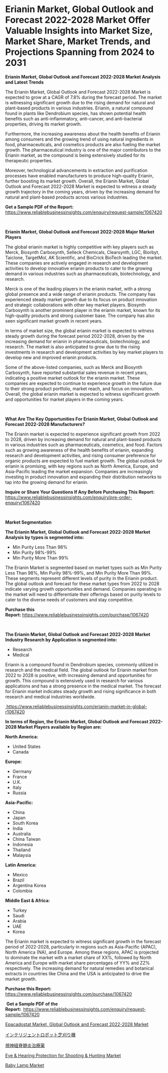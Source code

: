 <p><h1>Erianin Market, Global Outlook and Forecast 2022-2028 Market Offer Valuable Insights into Market Size, Market Share, Market Trends, and Projections Spanning from 2024 to 2031</h1></p><p><strong>Erianin Market, Global Outlook and Forecast 2022-2028 Market Analysis and Latest Trends</strong></p>
<p><p>The Erianin Market, Global Outlook and Forecast 2022-2028 Market is expected to grow at a CAGR of 7.8% during the forecast period. The market is witnessing significant growth due to the rising demand for natural and plant-based products in various industries. Erianin, a natural compound found in plants like Dendrobium species, has shown potential health benefits such as anti-inflammatory, anti-cancer, and anti-bacterial properties, driving its market growth.</p><p>Furthermore, the increasing awareness about the health benefits of Erianin among consumers and the growing trend of using natural ingredients in food, pharmaceuticals, and cosmetics products are also fueling the market growth. The pharmaceutical industry is one of the major contributors to the Erianin market, as the compound is being extensively studied for its therapeutic properties.</p><p>Moreover, technological advancements in extraction and purification processes have enabled manufacturers to produce high-quality Erianin, further boosting its market growth. Overall, the Erianin Market, Global Outlook and Forecast 2022-2028 Market is expected to witness a steady growth trajectory in the coming years, driven by the increasing demand for natural and plant-based products across various industries.</p></p>
<p><strong>Get a Sample PDF of the Report:&nbsp;</strong> <a href="https://www.reliablebusinessinsights.com/enquiry/request-sample/1067420">https://www.reliablebusinessinsights.com/enquiry/request-sample/1067420</a></p>
<p>&nbsp;</p>
<p><strong>Erianin Market, Global Outlook and Forecast 2022-2028 Major Market Players</strong></p>
<p><p>The global erianin market is highly competitive with key players such as Merck, Biosynth Carbosynth, Selleck Chemicals, Clearsynth, LGC, Biorbyt, Taiclone, TargetMol, AK Scientific, and BioCrick BioTech leading the market. These companies are actively engaged in research and development activities to develop innovative erianin products to cater to the growing demand in various industries such as pharmaceuticals, biotechnology, and research.</p><p>Merck is one of the leading players in the erianin market, with a strong global presence and a wide range of erianin products. The company has experienced steady market growth due to its focus on product innovation and strategic collaborations with other key market players. Biosynth Carbosynth is another prominent player in the erianin market, known for its high-quality products and strong customer base. The company has also seen significant market growth in recent years.</p><p>In terms of market size, the global erianin market is expected to witness steady growth during the forecast period 2022-2028, driven by the increasing demand for erianin in pharmaceuticals, biotechnology, and research. The market is also anticipated to grow due to the rising investments in research and development activities by key market players to develop new and improved erianin products.</p><p>Some of the above-listed companies, such as Merck and Biosynth Carbosynth, have reported substantial sales revenue in recent years, indicating a positive market outlook for the erianin market. These companies are expected to continue to experience growth in the future due to their strong product portfolio, market reach, and focus on innovation. Overall, the global erianin market is expected to witness significant growth and opportunities for market players in the coming years.</p></p>
<p>&nbsp;</p>
<p><strong>What Are The Key Opportunities For Erianin Market, Global Outlook and Forecast 2022-2028 Manufacturers?</strong></p>
<p><p>The Erianin market is expected to experience significant growth from 2022 to 2028, driven by increasing demand for natural and plant-based products in various industries such as pharmaceuticals, cosmetics, and food. Factors such as growing awareness of the health benefits of erianin, expanding research and development activities, and rising consumer preference for organic products are expected to fuel market growth. The global outlook for erianin is promising, with key regions such as North America, Europe, and Asia-Pacific leading the market expansion. Companies are increasingly investing in product innovation and expanding their distribution networks to tap into the growing demand for erianin.</p></p>
<p><strong>Inquire or Share Your Questions If Any Before Purchasing This Report:</strong> <a href="https://www.reliablebusinessinsights.com/enquiry/pre-order-enquiry/1067420">https://www.reliablebusinessinsights.com/enquiry/pre-order-enquiry/1067420</a></p>
<p>&nbsp;</p>
<p><strong>Market Segmentation</strong></p>
<p><strong>The Erianin Market, Global Outlook and Forecast 2022-2028 Market Analysis by types is segmented into:</strong></p>
<p><ul><li>Min Purity Less Than 98%</li><li>Min Purity 98%-99%</li><li>Min Purity More Than 99%</li></ul></p>
<p><p>The Erianin Market is segmented based on market types such as Min Purity Less Than 98%, Min Purity 98%-99%, and Min Purity More Than 99%. These segments represent different levels of purity in the Erianin product. The global outlook and forecast for these market types from 2022 to 2028 indicate varying growth opportunities and demand. Companies operating in the market will need to differentiate their offerings based on purity levels to cater to the diverse needs of customers and stay competitive.</p></p>
<p><strong>Purchase this Report:&nbsp;</strong><a href="https://www.reliablebusinessinsights.com/purchase/1067420">https://www.reliablebusinessinsights.com/purchase/1067420</a></p>
<p>&nbsp;</p>
<p><strong>The Erianin Market, Global Outlook and Forecast 2022-2028 Market Industry Research by Application is segmented into:</strong></p>
<p><ul><li>Research</li><li>Medical</li></ul></p>
<p><p>Erianin is a compound found in Dendrobium species, commonly utilized in research and the medical field. The global outlook for Erianin market from 2022 to 2028 is positive, with increasing demand and opportunities for growth. This compound is extensively used in research for various applications and has a strong presence in the medical market. The forecast for Erianin market indicates steady growth and rising significance in both research and medical industries worldwide.</p></p>
<p><a href="https://www.reliablebusinessinsights.com/erianin-market-in-global-r1067420">&nbsp;https://www.reliablebusinessinsights.com/erianin-market-in-global-r1067420</a></p>
<p><strong>In terms of Region, the Erianin Market, Global Outlook and Forecast 2022-2028 Market Players available by Region are:</strong></p>
<p>
    <p> <strong> North America: </strong>
        <ul>
            <li>United States</li>
            <li>Canada</li>
        </ul>
        </p> 
    <p> <strong> Europe: </strong>
        <ul>
            <li>Germany</li>
            <li>France</li>
            <li>U.K.</li>
            <li>Italy</li>
            <li>Russia</li>
        </ul>
        </p> 
    <p> <strong> Asia-Pacific: </strong>
        <ul>
            <li>China</li>
            <li>Japan</li>
            <li>South Korea</li>
            <li>India</li>
            <li>Australia</li>
            <li>China Taiwan</li>
            <li>Indonesia</li>
            <li>Thailand</li>
            <li>Malaysia</li>
        </ul>
        </p> 
    <p> <strong> Latin America: </strong>
        <ul>
            <li>Mexico</li>
            <li>Brazil</li>
            <li>Argentina Korea</li>
            <li>Colombia</li>
        </ul>
        </p> 
    <p> <strong> Middle East & Africa: </strong>
        <ul>
            <li>Turkey</li>
            <li>Saudi</li>
            <li>Arabia</li>
            <li>UAE</li>
            <li>Korea</li>
        </ul>
    </p>
    </p>
<p><p>The Erianin market is expected to witness significant growth in the forecast period of 2022-2028, particularly in regions such as Asia-Pacific (APAC), North America (NA), and Europe. Among these regions, APAC is projected to dominate the market with a market share of XX%, followed by North America and Europe with market share percentages of YY% and ZZ% respectively. The increasing demand for natural remedies and botanical extracts in countries like China and the USA is anticipated to drive the market growth.</p></p>
<p><strong>Purchase this Report: </strong><a href="https://www.reliablebusinessinsights.com/purchase/1067420">https://www.reliablebusinessinsights.com/purchase/1067420</a></p>
<p>&nbsp;<strong>Get a Sample PDF of the Report:&nbsp;&nbsp;</strong><a href="https://www.reliablebusinessinsights.com/enquiry/request-sample/1067420">https://www.reliablebusinessinsights.com/enquiry/request-sample/1067420</a></p>
<p><strong></strong></p>
<p><p><a href="https://github.com/MyrticeDare2023/Market-Research-Report-List-1/blob/main/epacadostat-market-global-outlook-and-forecast-2022-2028-market.md">Epacadostat Market, Global Outlook and Forecast 2022-2028 Market</a></p><p><a href="https://github.com/laurenreichert/Market-Research-Report-List-1/blob/main/435132786730.md">インテリジェントロボット芝刈り機</a></p><p><a href="https://github.com/vtbvgl20191192/Market-Research-Report-List-2/blob/main/262758386729.md">視神経脊髄炎治療薬</a></p><p><a href="https://issuu.com/reportprime-2/docs/eye-hearing-protection-for-shooting-hunting-market">Eye & Hearing Protection for Shooting & Hunting Market</a></p><p><a href="https://issuu.com/reportprime-2/docs/baby-lamp-market-size-2030.pptx">Baby Lamp Market</a></p></p>